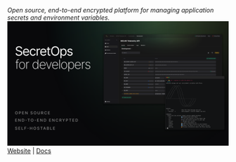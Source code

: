 *Open source, end-to-end encrypted platform for managing application secrets and environment variables.*
![Phase](meta.png)
[Website](https://phase.dev) |
[Docs](https://docs.phase.dev)
